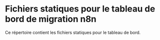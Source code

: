 # Fichiers statiques pour le tableau de bord de migration n8n

Ce répertoire contient les fichiers statiques pour le tableau de bord.